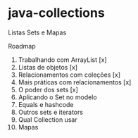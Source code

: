 # java-collections
Listas Sets e Mapas

Roadmap

01. Trabalhando com ArrayList [x]
02. Listas de objetos [x]
03. Relacionamentos com coleções [x]
04. Mais práticas com relacionamentos [x]
05. O poder dos sets [x]
06. Aplicando o Set no modelo
07. Equals e hashcode
08. Outros sets e iterators
09. Qual Collection usar
10. Mapas
			
